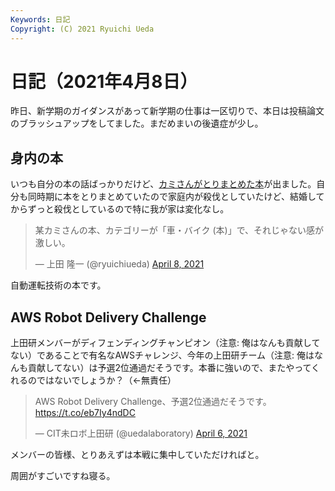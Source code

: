 ```yaml
---
Keywords: 日記
Copyright: (C) 2021 Ryuichi Ueda
---
```


# 日記（2021年4月8日）

昨日、新学期のガイダンスがあって新学期の仕事は一区切りで、本日は投稿論文のブラッシュアップをしてました。まだめまいの後遺症が少し。

## 身内の本

いつも自分の本の話ばっかりだけど、[カミさんがとりまとめた本](https://amzn.to/3t1VWSh)が出ました。自分も同時期に本をとりまとめていたので家庭内が殺伐としていたけど、結婚してからずっと殺伐としているので特に我が家は変化なし。

<blockquote class="twitter-tweet" data-partner="tweetdeck"><p lang="ja" dir="ltr">某カミさんの本、カテゴリーが「車・バイク (本)」で、それじゃない感が激しい。</p>&mdash; 上田 隆一 (@ryuichiueda) <a href="https://twitter.com/ryuichiueda/status/1380146584776663047?ref_src=twsrc%5Etfw">April 8, 2021</a></blockquote>
<script async src="https://platform.twitter.com/widgets.js" charset="utf-8"></script>


自動運転技術の本です。


## AWS Robot Delivery Challenge

上田研メンバーがディフェンディングチャンピオン（注意: 俺はなんも貢献してない）であることで有名なAWSチャレンジ、今年の上田研チーム（注意: 俺はなんも貢献してない）は予選2位通過だそうです。本番に強いので、またやってくれるのではないでしょうか？（←無責任）

<blockquote class="twitter-tweet" data-partner="tweetdeck"><p lang="ja" dir="ltr">AWS Robot Delivery Challenge、予選2位通過だそうです。<a href="https://t.co/eb7Iy4ndDC">https://t.co/eb7Iy4ndDC</a></p>&mdash; CIT未ロボ上田研 (@uedalaboratory) <a href="https://twitter.com/uedalaboratory/status/1379335114174291968?ref_src=twsrc%5Etfw">April 6, 2021</a></blockquote>
<script async src="https://platform.twitter.com/widgets.js" charset="utf-8"></script>

メンバーの皆様、とりあえずは本戦に集中していただければと。



周囲がすごいですね寝る。
